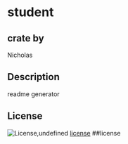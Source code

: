 # student
  ## crate by 
  Nicholas 
  ## Description
  readme generator
  ## License
  ![License,undefined](https://img.shields.io/badge/License-undefined-yellow.svg)
  [license](#license)
  ##license
